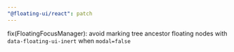 ```yaml
---
"@floating-ui/react": patch
---
```


fix(FloatingFocusManager): avoid marking tree ancestor floating nodes with `data-floating-ui-inert` when `modal=false`
